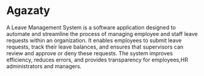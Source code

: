 # Agazaty

A Leave Management System is a software application designed to automate and streamline the process of managing employee and staff leave requests within an organization. It enables employees to submit leave requests, track their leave balances, and ensures that supervisors can review and approve or deny these requests. The system improves efficiency, reduces errors, and provides transparency for employees,HR administrators and managers.
